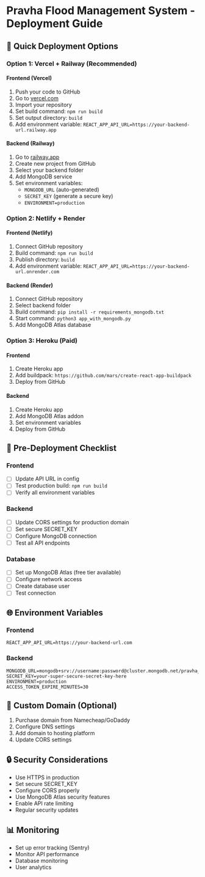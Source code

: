 # Pravha Flood Management System - Deployment Guide

## 🚀 Quick Deployment Options

### Option 1: Vercel + Railway (Recommended)

#### Frontend (Vercel)
1. Push your code to GitHub
2. Go to [vercel.com](https://vercel.com)
3. Import your repository
4. Set build command: `npm run build`
5. Set output directory: `build`
6. Add environment variable: `REACT_APP_API_URL=https://your-backend-url.railway.app`

#### Backend (Railway)
1. Go to [railway.app](https://railway.app)
2. Create new project from GitHub
3. Select your backend folder
4. Add MongoDB service
5. Set environment variables:
   - `MONGODB_URL` (auto-generated)
   - `SECRET_KEY` (generate a secure key)
   - `ENVIRONMENT=production`

### Option 2: Netlify + Render

#### Frontend (Netlify)
1. Connect GitHub repository
2. Build command: `npm run build`
3. Publish directory: `build`
4. Add environment variable: `REACT_APP_API_URL=https://your-backend-url.onrender.com`

#### Backend (Render)
1. Connect GitHub repository
2. Select backend folder
3. Build command: `pip install -r requirements_mongodb.txt`
4. Start command: `python3 app_with_mongodb.py`
5. Add MongoDB Atlas database

### Option 3: Heroku (Paid)

#### Frontend
1. Create Heroku app
2. Add buildpack: `https://github.com/mars/create-react-app-buildpack`
3. Deploy from GitHub

#### Backend
1. Create Heroku app
2. Add MongoDB Atlas addon
3. Set environment variables
4. Deploy from GitHub

## 🔧 Pre-Deployment Checklist

### Frontend
- [ ] Update API URL in config
- [ ] Test production build: `npm run build`
- [ ] Verify all environment variables

### Backend
- [ ] Update CORS settings for production domain
- [ ] Set secure SECRET_KEY
- [ ] Configure MongoDB connection
- [ ] Test all API endpoints

### Database
- [ ] Set up MongoDB Atlas (free tier available)
- [ ] Configure network access
- [ ] Create database user
- [ ] Test connection

## 🌐 Environment Variables

### Frontend
```
REACT_APP_API_URL=https://your-backend-url.com
```

### Backend
```
MONGODB_URL=mongodb+srv://username:password@cluster.mongodb.net/pravha_flood_management
SECRET_KEY=your-super-secure-secret-key-here
ENVIRONMENT=production
ACCESS_TOKEN_EXPIRE_MINUTES=30
```

## 📱 Custom Domain (Optional)
1. Purchase domain from Namecheap/GoDaddy
2. Configure DNS settings
3. Add domain to hosting platform
4. Update CORS settings

## 🔒 Security Considerations
- Use HTTPS in production
- Set secure SECRET_KEY
- Configure CORS properly
- Use MongoDB Atlas security features
- Enable API rate limiting
- Regular security updates

## 📊 Monitoring
- Set up error tracking (Sentry)
- Monitor API performance
- Database monitoring
- User analytics

